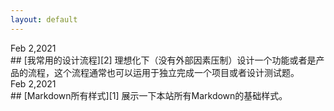 ```yaml
---
layout: default
---
```

<div class="time">Feb 2,2021</div>
## [我常用的设计流程][2]
理想化下（没有外部因素压制）设计一个功能或者是产品的流程，这个流程通常也可以运用于独立完成一个项目或者设计测试题。
<div class="post"></div>
<div class="time">Feb 2,2021</div>
## [Markdown所有样式][1]
展示一下本站所有Markdown的基础样式。

<!-- <ul>
  {% for page in site.posts %}
    <li>
      <a href="{{ page.url }}">{{ page.title }}</a>
    </li>
  {% endfor %}
</ul>
 -->
<!-- 文章链接 -->

[1]:	project
[2]:	process